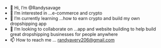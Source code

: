 - 👋 Hi, I’m @Randysavage
- 👀 I’m interested in ...e-commerce and crypto
- 🌱 I’m currently learning ...how to earn crypto and build my own dropshipping app
- 💞️ I’m looking to collaborate on ...app and website building to help build great dropshipping businesses for people anywhere 
- 📫 How to reach me ... randyavery206@gmail.com 

<!---
Randysavage88/Randysavage88 

Hello my vision here is to learn how to build a website/app that allows online business owners to literally find the item they want to sell and have the ability to copy and paste the link and be able to practically dropship sell any item on any site they want. I'm building my first e-commerce store now on shopify. And I want it to be better than shopify. I want it more user friendly where you don't need to hire a pro to build the site for you. I need all the help and ideas and funding I can get right now if you are interested in helping or donating in any way whether it be labor or money or bitcoin donations please feel free to reach out I even consider the right investor. Willing to sell up to 33% of the company for a generous buyout/donation. Email me at randyavery206@gmail.com.thanks alot!
